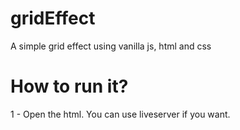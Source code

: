# gridEffect
A simple grid effect using vanilla js, html and css

# How to run it?

1 - Open the html. You can use liveserver if you want.
